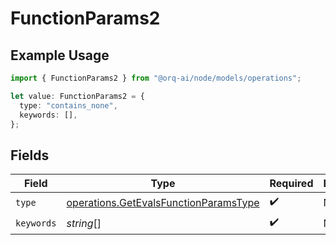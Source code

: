 # FunctionParams2

## Example Usage

```typescript
import { FunctionParams2 } from "@orq-ai/node/models/operations";

let value: FunctionParams2 = {
  type: "contains_none",
  keywords: [],
};
```

## Fields

| Field                                                                                          | Type                                                                                           | Required                                                                                       | Description                                                                                    |
| ---------------------------------------------------------------------------------------------- | ---------------------------------------------------------------------------------------------- | ---------------------------------------------------------------------------------------------- | ---------------------------------------------------------------------------------------------- |
| `type`                                                                                         | [operations.GetEvalsFunctionParamsType](../../models/operations/getevalsfunctionparamstype.md) | :heavy_check_mark:                                                                             | N/A                                                                                            |
| `keywords`                                                                                     | *string*[]                                                                                     | :heavy_check_mark:                                                                             | N/A                                                                                            |